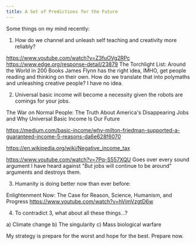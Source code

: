 ```yaml
---
title: A Set of Predictions for the Future
---
```


Some things on my mind recently:

1. How do we channel and unleash self teaching and creativity more reliably?

https://www.youtube.com/watch?v=Z3fuOVg2RPc
https://www.edge.org/response-detail/23879
The Torchlight List: Around the World in 200 Books
  James Flynn has the right idea, IMHO, get people reading and
  thinking on their own. How do we translate that into polymaths and unleashing creative people? I have no idea.

2) Universal basic income will become a necessity given the robots are comings for your jobs.

The War on Normal People: The Truth About America's Disappearing Jobs and Why Universal Basic Income Is Our Future

https://medium.com/basic-income/why-milton-friedman-supported-a-guaranteed-income-5-reasons-da6e628f6070

https://en.wikipedia.org/wiki/Negative_income_tax

https://www.youtube.com/watch?v=7Pq-S557XQU
  Goes over every sound argument I have heard against "But jobs will
  continue to be around" arguments and destroys them.

3) Humanity is doing better now than ever before:

Enlightenment Now: The Case for Reason, Science, Humanism, and Progress
https://www.youtube.com/watch?v=hVimVzgtD6w

4) To contradict 3, what about all these things...?

  a) Climate change
  b) The singularity
  c) Mass biological warfare

My strategy is prepare for the worst and hope for the best. Prepare now.
